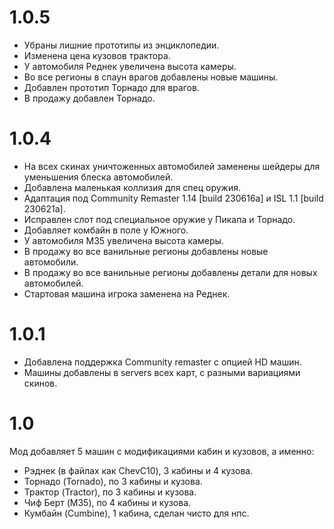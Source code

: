 # 1.0.5
* Убраны лишние прототипы из энциклопедии.
* Изменена цена кузовов трактора.
* У автомобиля Реднек увеличена высота камеры.
* Во все регионы в спаун врагов добавлены новые машины.
* Добавлен прототип Торнадо для врагов.
* В продажу добавлен Торнадо.
# 1.0.4
* На всех скинах уничтоженных автомобилей заменены шейдеры для уменьшения блеска автомобилей.
* Добавлена маленькая коллизия для спец оружия.
* Адаптация под Community Remaster 1.14 [build 230616a] и ISL 1.1 [build 230621a].
* Исправлен слот под специальное оружие у Пикапа и Торнадо.
* Добавляет комбайн в поле у Южного.
* У автомобиля M35 увеличена высота камеры.
* В продажу во все ванильные регионы добавлены новые автомобили.
* В продажу во все ванильные регионы добавлены детали для новых автомобилей.
* Стартовая машина игрока заменена на Реднек.
# 1.0.1
* Добавлена поддержка Community remaster с опцией HD машин.
* Машины добавлены в servers всех карт, с разными вариациями скинов.
# 1.0
Мод добавляет 5 машин с модификациями кабин и кузовов, а именно:
* Рэднек (в файлах как ChevC10), 3 кабины и 4 кузова.
* Торнадо (Tornado), по 3 кабины и кузова.
* Трактор (Tractor), по 3 кабины и кузова.
* Чиф Берт (M35), по 4 кабины и кузова.
* Кумбайн (Cumbine), 1 кабина, сделан чисто для нпс.
